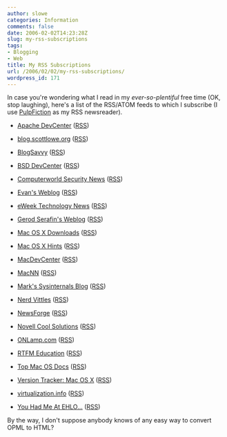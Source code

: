 ```yaml
---
author: slowe
categories: Information
comments: false
date: 2006-02-02T14:23:28Z
slug: my-rss-subscriptions
tags:
- Blogging
- Web
title: My RSS Subscriptions
url: /2006/02/02/my-rss-subscriptions/
wordpress_id: 171
---
```


In case you're wondering what I read in my _ever-so-plentiful_ free time (OK, stop laughing), here's a list of the RSS/ATOM feeds to which I subscribe (I use [PulpFiction](http://freshsqueeze.com/products/pulpfiction/) as my RSS newsreader).

* [Apache DevCenter](http://www.onlamp.com/apache/) ([RSS](http://www.oreillynet.com/pub/feed/9?format=rss2))

* [blog.scottlowe.org](http://blog.scottlowe.org) ([RSS](http://blog.scottlowe.org/feed/))

* [BlogSavvy](http://blogsavvy.net) ([RSS](http://blogsavvy.net/feed))

* [BSD DevCenter](http://www.onlamp.com/bsd/) ([RSS](http://www.oreillynet.com/pub/feed/10?format=rss2))

* [Computerworld Security News](http://www.computerworld.com) ([RSS](http://www.computerworld.com/news/xml/0,5000,73,00.xml))

* [Evan's Weblog](http://blogs.technet.com/evand/default.aspx) ([RSS](http://blogs.technet.com/evand/rss.aspx))

* [eWeek Technology News](http://www.eweek.com) ([RSS](http://rssnewsapps.ziffdavis.com/tech.xml))

* [Gerod Serafin's Weblog](http://blogs.technet.com/gerod_serafin/default.aspx) ([RSS](http://blogs.technet.com/gerod_serafin/rss.aspx))

* [Mac OS X Downloads](http://www.apple.com/downloads/macosx/) ([RSS](http://www.apple.com/main/rss/downloads/downloads.rss))

* [Mac OS X Hints](http://www.macosxhints.com) ([RSS](http://www.macosxhints.com/backend/geeklog.rdf))

* [MacDevCenter](http://www.macdevcenter.com/) ([RSS](http://www.oreillynet.com/pub/feed/3?format=rss2))

* [MacNN](http://www.macnn.com/) ([RSS](http://www.macnn.com/macnn.rss))

* [Mark's Sysinternals Blog](https://www.blogger.com/atom/11377703) ([RSS](http://feeds.feedburner.com/sysinternals/feed))

* [Nerd Vittles](http://mundy.org/blog) ([RSS](http://mundy.org/blog/wp-rss2.php))

* [NewsForge](http://www.newsforge.com/) ([RSS](http://www.newsforge.com/index.rss))

* [Novell Cool Solutions](http://www.novell.com/coolsolutions/) ([RSS](http://www.novell.com/newsfeeds/rss/coolsolutions.xml))

* [ONLamp.com](http://www.onlamp.com/) ([RSS](http://www.oreillynet.com/pub/feed/8?format=rss2))

* [RTFM Education](http://www.rtfm-ed.co.uk) ([RSS](http://www.rtfm-ed.co.uk?feed=rss2))

* [Top Mac OS Docs](http://www.info.apple.com/) ([RSS](http://docs.info.apple.com/rss/macosx.rss))

* [Version Tracker: Mac OS X](http://www.versiontracker.com/) ([RSS](http://www.versiontracker.com/macosx/recent.rss))

* [virtualization.info](http://www.virtualization.info/) ([RSS](http://www.virtualization.info/virtualization_info.xml))

* [You Had Me At EHLO...](http://blogs.technet.com/exchange/default.aspx) ([RSS](http://blogs.technet.com/exchange/rss.aspx))

By the way, I don't suppose anybody knows of any easy way to convert OPML to HTML?
